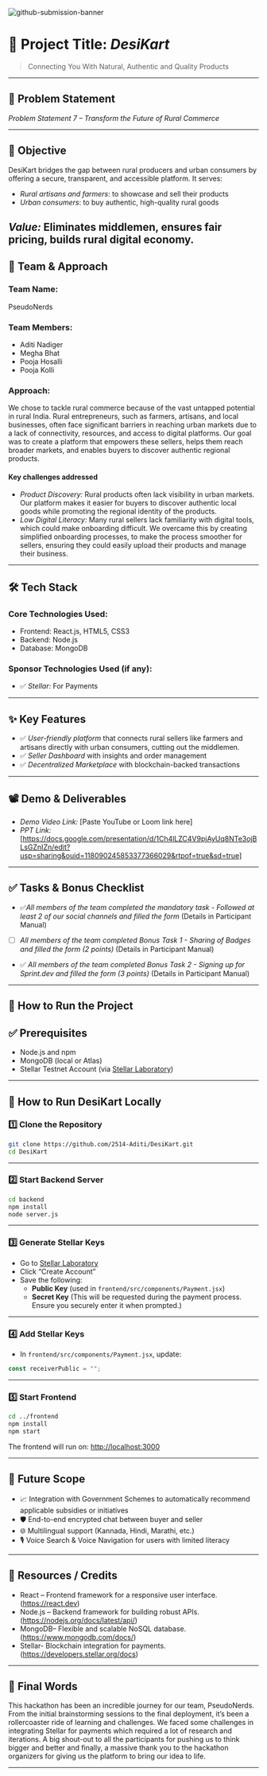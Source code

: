 ![github-submission-banner](https://github.com/user-attachments/assets/a1493b84-e4e2-456e-a791-ce35ee2bcf2f)

# 🚀 Project Title: *DesiKart*

> Connecting You With Natural, Authentic and Quality Products

---

## 📌 Problem Statement


  
*Problem Statement 7 – Transform the Future of Rural Commerce*

---

## 🎯 Objective

DesiKart bridges the gap between rural producers and urban consumers by offering a secure, transparent, and accessible platform. It serves:

- *Rural artisans and farmers*: to showcase and sell their products  
- *Urban consumers*: to buy authentic, high-quality rural goods  
 

*Value:* Eliminates middlemen, ensures fair pricing, builds rural digital economy.
---

## 🧠 Team & Approach

### Team Name:  
PseudoNerds

### Team Members:  
- Aditi Nadiger  
- Megha Bhat  
- Pooja Hosalli
- Pooja Kolli  


### Approach: 

We chose to tackle rural commerce because of the vast untapped potential in rural India. Rural entrepreneurs, such as farmers, artisans, and local businesses, often face significant barriers in reaching urban markets due to a lack of connectivity, resources, and access to digital platforms. Our goal was to create a platform that empowers these sellers, helps them reach broader markets, and enables buyers to discover authentic regional products. 

#### Key challenges addressed
- *Product Discovery:* Rural products often lack visibility in urban markets. Our platform makes it easier for buyers to discover authentic local goods while promoting the regional identity of the products. 
- *Low Digital Literacy:* Many rural sellers lack familiarity with digital tools, which could make onboarding difficult. We overcame this by creating simplified onboarding processes,  to make the process smoother for sellers, ensuring they could easily upload their products and manage their business.


---

## 🛠️ Tech Stack

### Core Technologies Used:
- Frontend: React.js, HTML5, CSS3
- Backend: Node.js
- Database: MongoDB

### Sponsor Technologies Used (if any):
 - ✅ *Stellar:* For Payments
---

## ✨ Key Features

- ✅ *User-friendly platform* that connects rural sellers like farmers and artisans directly with urban consumers, cutting out the middlemen.
- ✅ *Seller Dashboard* with insights and order management   
- ✅ *Decentralized Marketplace* with blockchain-backed transactions  


---

## 📽️ Demo & Deliverables

- *Demo Video Link:* [Paste YouTube or Loom link here]  
- *PPT Link:* [https://docs.google.com/presentation/d/1Ch4lLZC4V9pjAyUq8NTe3ojBLsGZnIZn/edit?usp=sharing&ouid=118090245853377366029&rtpof=true&sd=true]  

---

## ✅ Tasks & Bonus Checklist

- ✅*All members of the team completed the mandatory task - Followed at least 2 of our social channels and filled the form* (Details in Participant Manual)  
- [ ] *All members of the team completed Bonus Task 1 - Sharing of Badges and filled the form (2 points)*  (Details in Participant Manual)
- ✅ *All members of the team completed Bonus Task 2 - Signing up for Sprint.dev and filled the form (3 points)*  (Details in Participant Manual)


---

## 🧪 How to Run the Project

## ✅ Prerequisites

- Node.js and npm
- MongoDB (local or Atlas)
- Stellar Testnet Account (via [Stellar Laboratory](https://laboratory.stellar.org/#account-creator?network=test))

---

## 🚀 How to Run DesiKart Locally

### 1️⃣ Clone the Repository

```bash
git clone https://github.com/2514-Aditi/DesiKart.git
cd DesiKart
```

---

### 2️⃣ Start Backend Server

```bash
cd backend
npm install
node server.js
```
---

### 3️⃣ Generate Stellar Keys

- Go to [Stellar Laboratory](https://laboratory.stellar.org/#account-creator?network=test)
- Click “Create Account”
- Save the following:
  - **Public Key** (used in `frontend/src/components/Payment.jsx`)
  - **Secret Key** (This will be requested during the payment process. Ensure you securely enter it when prompted.)

---

### 4️⃣ Add Stellar Keys

- In `frontend/src/components/Payment.jsx`, update:

```javascript
const receiverPublic = "";
```
---

### 5️⃣ Start Frontend

```bash
cd ../frontend
npm install
npm start
```

The frontend will run on: [http://localhost:3000](http://localhost:3000)

---

## 🧬 Future Scope

- 📈 Integration with Government Schemes to automatically recommend applicable subsidies or initiatives
- 🛡️ End-to-end encrypted chat between buyer and seller  
- 🌐 Multilingual support (Kannada, Hindi, Marathi, etc.)
- 🎙️ Voice Search & Voice Navigation for users with limited literacy 

---

## 📎 Resources / Credits

- React – Frontend framework for a responsive user interface. (https://react.dev)
- Node.js  – Backend framework for building robust APIs. (https://nodejs.org/docs/latest/api/)
- MongoDB– Flexible and scalable NoSQL database. (https://www.mongodb.com/docs/)
- Stellar- Blockchain integration for payments. (https://developers.stellar.org/docs)

---

## 🏁 Final Words

This hackathon has been an incredible journey for our team, PseudoNerds. From the initial brainstorming sessions to the final deployment, it’s been a rollercoaster ride of learning and  challenges. We faced some challenges in integrating Stellar for payments which required a lot of research and iterations.
A big shout-out to all the participants for pushing us to think bigger and better and finally, a massive thank you to the hackathon organizers for giving us the platform to bring our idea to life.

---
